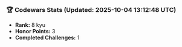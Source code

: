 ### 🏆 Codewars Stats (Updated: 2025-10-04 13:12:48 UTC)

- **Rank:** 8 kyu
- **Honor Points:** 3
- **Completed Challenges:** 1
